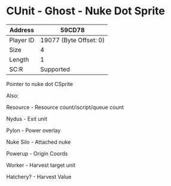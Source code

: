 
#  CUnit - Ghost - Nuke Dot Sprite
Address   | 59CD78
----------|-------------
Player ID | 19077 (Byte Offset: 0)
Size 	  | 4
Length 	  | 1
SC:R      | Supported

Pointer to nuke dot CSprite

Also:
Resource - Resource count/iscript/queue count
Nydus - Exit unit
Pylon - Power overlay
Nuke Silo - Attached nuke
Powerup - Origin Coords
Worker - Harvest target unit
Hatchery? - Harvest Value
